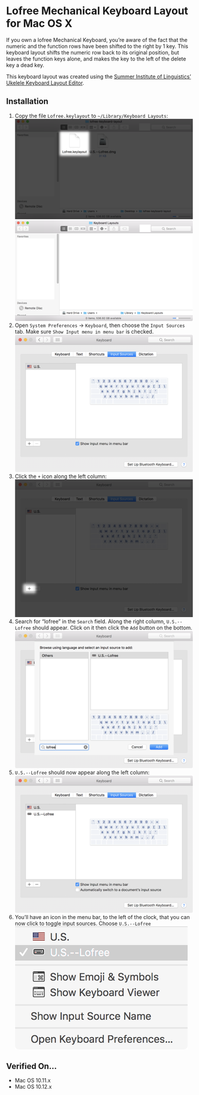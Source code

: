 # Lofree Mechanical Keyboard Layout for Mac OS X
If you own a lofree Mechanical Keyboard, you’re aware of the fact that the numeric and the function rows have been shifted to the right by 1 key. This keyboard layout shifts the numeric row back to its original position, but leaves the function keys alone, and makes the key to the left of the delete key a dead key.

This keyboard layout was created using the [Summer Institute of Linguistics’ Ukelele Keyboard Layout Editor](http://scripts.sil.org/cms/scripts/page.php?site_id=nrsi&id=ukelele).

## Installation
1. Copy the file `Lofree.keylayout` to `~/Library/Keyboard Layouts`:
![](img/1.png)
![](img/2.png)
2. Open `System Preferences` → `Keyboard`, then choose the `Input Sources` tab. Make sure `Show Input menu in menu bar` is checked.
![](img/3.png)
3. Click the `+` icon along the left column:
![](img/4.png)
4. Search for “lofree” in the `Search` field. Along the right column, `U.S.--Lofree` should appear. Click on it then click the `Add` button on the bottom.
![](img/5.png)
5. `U.S.--Lofree` should now appear along the left column:
![](img/6.png)
6. You’ll have an icon in the menu bar, to the left of the clock, that you can now click to toggle input sources. Choose `U.S.--Lofree`
![](img/7.png)

## Verified On…
* Mac OS 10.11.x
* Mac OS 10.12.x
